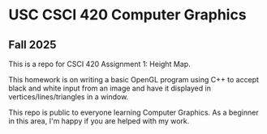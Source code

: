 # USC CSCI 420 Computer Graphics
## Fall 2025

This is a repo for CSCI 420 Assignment 1: Height Map.

This homework is on writing a basic OpenGL program using C++ to accept black and white input from an image and have it displayed in vertices/lines/triangles in a window.

This repo is public to everyone learning Computer Graphics. As a beginner in this area, I'm happy if you are helped with my work.